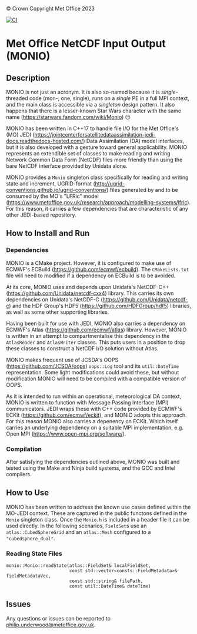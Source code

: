 &copy; Crown Copyright Met Office 2023

[![CI](https://github.com/MetOffice/monio/actions/workflows/ci.yml/badge.svg)](https://github.com/MetOffice/monio/actions/workflows/ci.yml)


# Met Office NetCDF Input Output (MONIO)

## Description

MONIO is not just an acronym. It is also so-named because it is _single_-threaded code (mon-; one, single), runs on a _single_ PE in a full MPI context, and the main class is accessible via a _singleton_ design pattern. It also happens that there is a lesser-known Star Wars character with the same name (https://starwars.fandom.com/wiki/Monio) :neutral_face:

MONIO has been written in C++17 to handle file I/O for the Met Office's (MO) JEDI (https://jointcenterforsatellitedataassimilation-jedi-docs.readthedocs-hosted.com/) Data Assimilation (DA) model interfaces, but it is also developed with a gesture toward general applicability. MONIO represents an extendible set of classes to make reading and writing Network Common Data Form (NetCDF) files more friendly than using the bare NetCDF interface provided by Unidata alone.

MONIO provides a `Monio` singleton class specifically for reading and writing state and increment, UGRID-format (http://ugrid-conventions.github.io/ugrid-conventions/) files generated by and to be consumed by the MO's "LFRic" model (https://www.metoffice.gov.uk/research/approach/modelling-systems/lfric). For this reason, it carries a few dependencies that are characteristic of any other JEDI-based repository.

## How to Install and Run

### Dependencies

MONIO is a CMake project. However, it is configured to make use of ECMWF's ECBuild (https://github.com/ecmwf/ecbuild). The `CMakeLists.txt` file will need to modified if a dependency on ECBuild is to be avoided.

At its core, MONIO uses and depends upon Unidata's NetCDF-C++ (https://github.com/Unidata/netcdf-cxx4) library. This carries its own dependencies on Unidata's NetCDF-C (https://github.com/Unidata/netcdf-c) and the HDF Group's HDF5 (https://github.com/HDFGroup/hdf5) libraries, as well as some other supporting libraries.

Having been built for use with JEDI, MONIO also carries a dependency on ECMWF's Atlas (https://github.com/ecmwf/atlas) library. However, MONIO is written in an attempt to compartmentalise this dependency in the `AtlasReader` and `AtlasWriter` classes. This puts users in a position to drop these classes to construct a NetCDF I/O solution without Atlas.

MONIO makes frequent use of JCSDA's OOPS (https://github.com/JCSDA/oops) `oops::Log` tool and its `util::DateTime` representation. Some light modifications could avoid these, but without modification MONIO will need to be compiled with a compatible version of OOPS.

As it is intended to run within an operational, meteorological DA context, MONIO is written to function with Message Passing Interface (MPI) communicators. JEDI wraps these with C++ code provided by ECMWF's ECKit (https://github.com/ecmwf/eckit), and MONIO adopts this approach. For this reason MONIO also carries a depenency on ECKit. Which itself carries an underlying dependency on a suitable MPI implementation, e.g. Open MPI (https://www.open-mpi.org/software/).

### Compilation

After satisfying the dependencies outlined above, MONIO was built and tested using the Make and Ninja build systems, and the GCC and Intel compilers.

## How to Use

MONIO has been written to address the known use cases defined within the MO-JEDI context. These are captured in the public functons defined in the `Monio` singleton class. Once the `Monio.h` is included in a header file it can be used directly. In the following scenarios, `FieldSet`s use an `atlas::CubedSphereGrid` and an `atlas::Mesh` configured to a `"cubedsphere_dual"`.

### Reading State Files


```
monio::Monio::readState(atlas::FieldSet& localFieldSet,
                        const std::vector<consts::FieldMetadata>& fieldMetadataVec,
                        const std::string& filePath,
                        const util::DateTime& dateTime)
```
## Issues

Any questions or issues can be reported to philip.underwood@metoffice.gov.uk.
